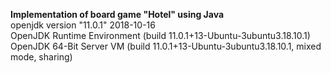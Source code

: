**Implementation of board game "Hotel" using Java**   
openjdk version "11.0.1" 2018-10-16   
OpenJDK Runtime Environment (build 11.0.1+13-Ubuntu-3ubuntu3.18.10.1)   
OpenJDK 64-Bit Server VM (build 11.0.1+13-Ubuntu-3ubuntu3.18.10.1, mixed mode, sharing)   




















































